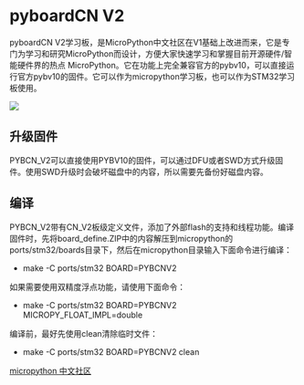 # pyboardCN V2

pyboardCN V2学习板，是MicroPython中文社区在V1基础上改进而来，它是专门为学习和研究MicroPython而设计，方便大家快速学习和掌握目前开源硬件/智能硬件界的热点 MicroPython。它在功能上完全兼容官方的pybv10，可以直接运行官方pybv10的固件。它可以作为micropython学习板，也可以作为STM32学习板使用。

![](pyboardCN_V2.jpg)


## 升级固件

PYBCN_V2可以直接使用PYBV10的固件，可以通过DFU或者SWD方式升级固件。使用SWD升级时会破坏磁盘中的内容，所以需要先备份好磁盘内容。

## 编译

PYBCN_V2带有CN_V2板级定义文件，添加了外部flash的支持和线程功能。编译固件时，先将board_define.ZIP中的内容解压到micropython的ports/stm32/boards目录下，然后在micropython目录输入下面命令进行编译：

* make -C ports/stm32 BOARD=PYBCNV2

如果需要使用双精度浮点功能，请使用下面命令：

* make -C ports/stm32 BOARD=PYBCNV2 MICROPY_FLOAT_IMPL=double

编译前，最好先使用clean清除临时文件：

* make -C ports/stm32 BOARD=PYBCNV2 clean

[micropython 中文社区](http://www.micropython.org.cn)
